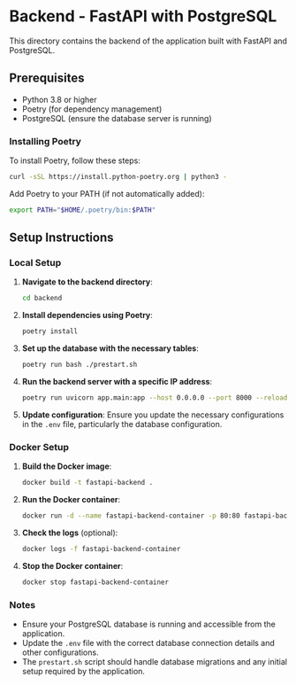 # Backend - FastAPI with PostgreSQL

This directory contains the backend of the application built with FastAPI and PostgreSQL.

## Prerequisites

- Python 3.8 or higher
- Poetry (for dependency management)
- PostgreSQL (ensure the database server is running)

### Installing Poetry

To install Poetry, follow these steps:

```sh
curl -sSL https://install.python-poetry.org | python3 -
```

Add Poetry to your PATH (if not automatically added):

```sh
export PATH="$HOME/.poetry/bin:$PATH"
```

## Setup Instructions

### Local Setup

1. **Navigate to the backend directory**:
    ```sh
    cd backend
    ```

2. **Install dependencies using Poetry**:
    ```sh
    poetry install
    ```

3. **Set up the database with the necessary tables**:
    ```sh
    poetry run bash ./prestart.sh
    ```

4. **Run the backend server with a specific IP address**:
    ```sh
    poetry run uvicorn app.main:app --host 0.0.0.0 --port 8000 --reload
    ```

5. **Update configuration**:
   Ensure you update the necessary configurations in the `.env` file, particularly the database configuration.

### Docker Setup

1. **Build the Docker image**:
    ```sh
    docker build -t fastapi-backend .
    ```

2. **Run the Docker container**:
    ```sh
    docker run -d --name fastapi-backend-container -p 80:80 fastapi-backend
    ```

3. **Check the logs** (optional):
    ```sh
    docker logs -f fastapi-backend-container
    ```

4. **Stop the Docker container**:
    ```sh
    docker stop fastapi-backend-container
    ```

### Notes

- Ensure your PostgreSQL database is running and accessible from the application.
- Update the `.env` file with the correct database connection details and other configurations.
- The `prestart.sh` script should handle database migrations and any initial setup required by the application.